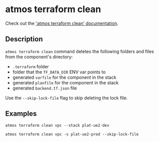 # atmos terraform clean

Check out the ['atmos terraform clean' documentation](https://atmos.tools/cli/commands/terraform/clean).

## Description

`atmos terraform clean` command deletes the following folders and files from the component's directory:

- `.terraform` folder
  <br/>
- folder that the `TF_DATA_DIR` ENV var points to
  <br/>
- generated `varfile` for the component in the stack
  <br/>
- generated `planfile` for the component in the stack
  <br/>
- generated `backend.tf.json` file

Use the `--skip-lock-file` flag to skip deleting the lock file.

## Examples

`atmos terraform clean vpc --stack plat-ue2-dev`

`atmos terraform clean vpc -s plat-ue2-prod --skip-lock-file`
<br/>
